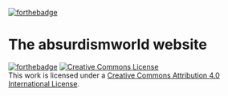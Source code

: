 [![forthebadge](https://forthebadge.com/images/badges/0-percent-optimized.svg)](https://forthebadge.com)
# The absurdismworld website
[![forthebadge](https://forthebadge.com/images/badges/works-on-my-machine.svg)](https://forthebadge.com)
<a rel="license" href="http://creativecommons.org/licenses/by/4.0/"><img alt="Creative Commons License" style="border-width:0" src="https://i.creativecommons.org/l/by/4.0/88x31.png" /></a><br />This work is licensed under a <a rel="license" href="http://creativecommons.org/licenses/by/4.0/">Creative Commons Attribution 4.0 International License</a>.

